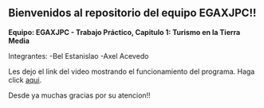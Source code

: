 ## Bienvenidos al repositorio del equipo EGAXJPC!!

**Equipo: EGAXJPC - Trabajo Práctico, Capitulo 1: Turismo en la Tierra Media**

Integrantes: 
-Bel Estanislao
-Axel Acevedo

Les dejo el link del video mostrando el funcionamiento del programa. 
Haga click [aqui](https://www.youtube.com/watch?v=mXj99nJ9c9g "aqui").

Desde ya muchas gracias por su atencion!!
